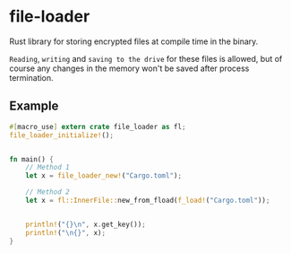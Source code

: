 # file-loader
Rust library for storing encrypted files at compile time in the binary.

`Reading`, `writing` and `saving to the drive` for these files is allowed, but of course any changes in the memory won't be saved after process termination.

## Example
```rust
#[macro_use] extern crate file_loader as fl;
file_loader_initialize!();


fn main() {
    // Method 1
    let x = file_loader_new!("Cargo.toml");

    // Method 2
    let x = fl::InnerFile::new_from_fload(f_load!("Cargo.toml"));


    println!("{}\n", x.get_key());
    println!("\n{}", x);
}
```
